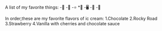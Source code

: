 A list of my favorite things: 
-🙈 
-🤡 
-⭐
*🎂
-🖥️ 
-🚵 
-🦚 

In order,these are my favorite flavors of ic cream: 
1.Chocolate 
2.Rocky Road 
3.Strawberry 
4.Vanilla with cherries and chocolate sauce 
